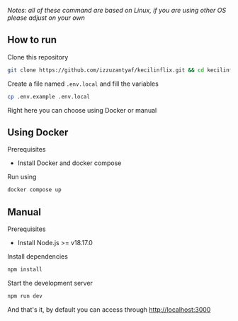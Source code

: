 *Notes: all of these command are based on Linux, if you are using other OS please adjust on your own*

## How to run
Clone this repository
```bash
git clone https://github.com/izzuzantyaf/kecilinflix.git && cd kecilinflix
```
Create a file named `.env.local` and fill the variables
```bash
cp .env.example .env.local
```
Right here you can choose using Docker or manual

## Using Docker
Prerequisites
- Install Docker and docker compose

Run using 
```bash
docker compose up
```

## Manual
Prerequisites
- Install Node.js >= v18.17.0

Install dependencies
```bash
npm install
```
Start the development server
```bash
npm run dev
```
And that's it, by default you can access through [http://localhost:3000](http://localhost:3000)